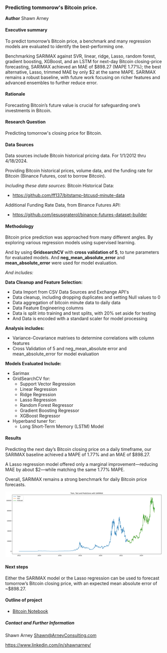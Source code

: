 ### Predicting tommorow's Bitcoin price.

**Author**
Shawn Arney

#### Executive summary
To predict tomorrow’s Bitcoin price, a benchmark and many regression models are evaluated to identify the best-performing one.

Benchmarking SARIMAX against SVR, linear, ridge, Lasso, random forest, gradient boosting, XGBoost, and an LSTM for next-day Bitcoin closing-price forecasting, SARIMAX achieved an MAE of $898.27 (MAPE 1.77%); the best alternative, Lasso, trimmed MAE by only $2 at the same MAPE. SARIMAX remains a robust baseline, with future work focusing on richer features and advanced ensembles to further reduce error.

#### Rationale
Forecasting Bitcoin’s future value is crucial for safeguarding one’s investments in Bitcoin.

#### Research Question
Predicting tomorrow's closing price for Bitcoin.

#### Data Sources
Data sources include Bitcoin historical pricing data.  For 1/1/2012 thru 4/18/2024.

Providing Bitcoin historical prices, volume data, and the funding rate for Bitcoin (Binance Futures, cost to borrow Bitcoin).  

*Including these data sources:*
Bitcoin Historical Data:
- https://github.com/ff137/bitstamp-btcusd-minute-data

Additional Funding Rate Data, from Binance Futures API:
- https://github.com/jesusgraterol/binance-futures-dataset-builder

#### Methodology
Bitcoin price prediction was approached from many different angles.  By exploring various regression models using supervised learning.  

And by using **GridsearchCV** with **cross validation of 5**, to tune parameters for evaluated models.  And **neg_mean_absolute_error** and **mean_absolute_error** were used for model evaluation.

*And includes:*

**Data Cleanup and Feature Selection:**
- Data Import from CSV Data Sources and Exchange API's
- Data cleanup, including dropping duplicates and setting Null values to 0
- Data aggregation of bitcoin minute data to daily data
- Data Feature Engineering columns 
- Data is split into training and test splits, with 20% set aside for testing
- And Data is encoded with a standard scaler for model processing

**Analysis includes:**
- Variance-Covariance matrixes to determine correlations with column features
- Cross Validation of 5 and neg_mean_absolute error and mean_absolute_error for model evaluation

**Models Evaluated Include:**
- Sarimax
- GridSearchCV for:
    - Support Vector Regression 
    - Linear Regression 
    - Ridge Regression
    - Lasso Regression 
    - Random Forest Regressor
    - Gradient Boosting Regressor
    - XGBoost Regressor
- Hyperband tuner for: 
    - Long Short-Term Memory (LSTM) Model

#### Results
Predicting the next day’s Bitcoin closing price on a daily timeframe, our SARIMAX baseline achieved a MAPE of 1.77% and an MAE of $898.27. 

A Lasso regression model offered only a marginal improvement—reducing MAE by about $2—while matching the same 1.77% MAPE. 

Overall, SARIMAX remains a strong benchmark for daily Bitcoin price forecasts.

![sarimax](images/sarimax_results.png)

#### Next steps
Either the SARIMAX model or the Lasso regression can be used to forecast tomorrow’s Bitcoin closing price, with an expected mean absolute error of ~$898.27.

#### Outline of project

- [Bitcoin Notebook](https://github.com/shawnarneygit/ai_machine_learning/blob/master/bitcoin/bitcoin.ipynb)

##### Contact and Further Information
Shawn Arney
Shawn@ArneyConsulting.com

https://www.linkedin.com/in/shawnarney/
